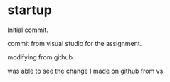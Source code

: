 # startup
Initial commit. 

commit from visual studio for the assignment.

modifying from github.

was able to see the change I made on github from vs